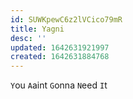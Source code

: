 ```yaml
---
id: SUWKpewC6z2lVCico79mR
title: Yagni
desc: ''
updated: 1642631921997
created: 1642631884768
---
```


`Y`ou `A`aint `G`onna `N`eed `I`t
